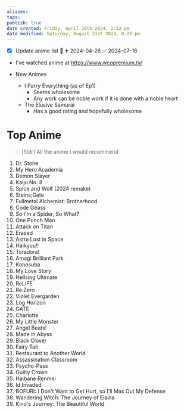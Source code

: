 ```yaml
---
aliases: 
tags: 
publish: true
date created: Friday, April 26th 2024, 2:52 pm
date modified: Saturday, August 31st 2024, 8:29 pm
---
```


- [x] Update anime list 🔽 ➕ 2024-04-26 ✅ 2024-07-16
- I've watched anime at https://www.wcopremium.tv/

- New Animes
	- I Parry Everything (as of Ep1)
		- Seems wholesome
		- Any work can be noble work if it is done with a noble heart
	- The Elusive Samurai
		- Has a good rating and hopefully wholesome

# Top Anime

> [!tldr] All the anime I would recommend

1. Dr. Stone
2. My Hero Academia
3. Demon Slayer
4. Kaiju No. 8
5. Spice and Wolf (2024 remake)
6. Steins;Gate
7. Fullmetal Alchemist: Brotherhood
8. Code Geass
9. So I'm a Spider, So What?
10. One Punch Man
11. Attack on Titan
12. Erased
13. Astra Lost in Space
14. Haikyuu!!
15. Toradora!
16. Amagi Brilliant Park
17. Konosuba
18. My Love Story
19. Hellsing Ultimate
20. ReLIFE
21. Re:Zero
22. Violet Evergarden
23. Log Horizon
24. GATE
25. Charlotte
26. My Little Monster
27. Angel Beats!
28. Made in Abyss
29. Black Clover
30. Fairy Tail
31. Restaurant to Another World
32. Assassination Classroom
33. Psycho-Pass
34. Guilty Crown
35. Haibane Renmei
36. Id:Invaded
37. BOFURI: I Don't Want to Get Hurt, so I'll Max Out My Defense
38. Wandering Witch: The Journey of Elaina
39. Kino's Journey: The Beautiful World